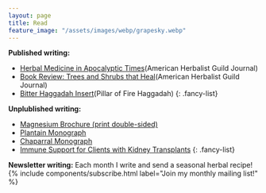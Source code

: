 ```yaml
---
layout: page
title: Read
feature_image: "/assets/images/webp/grapesky.webp"
---
```


**Published writing:**
- [Herbal Medicine in Apocalyptic Times](/assets/JAHG_Fall_2023_Apocalyptic_Times.pdf)(American Herbalist Guild Journal)
- [Book Review: Trees and Shrubs that Heal](/assets/JAHG_Spring2024_Trees_and_Shrubs_that_Heal.pdf)(American Herbalist Guild Journal)
- [Bitter Haggadah Insert](/assets/Bitter_Haggadah_Insert.pdf)(Pillar of Fire Haggadah)
{: .fancy-list}

**Unplublished writing:**
- [Magnesium Brochure (print double-sided)](/assets/Magnesium_Brochure.pdf)
- [Plantain Monograph](/assets/Mo_Katz-Christy_Plantain_Monograph.pdf)
- [Chaparral Monograph](/assets/Mo_Katz-Christy_Chaparral_Monograph.pdf)
- [Immune Support for Clients with Kidney Transplants](/assets/Immune_Support_for_Clients_With_Kidney_Transplants.pdf)
{: .fancy-list}

**Newsletter writing:** Each month I write and send a seasonal herbal recipe!
{% include components/subscribe.html label="Join my monthly mailing list!" %}
